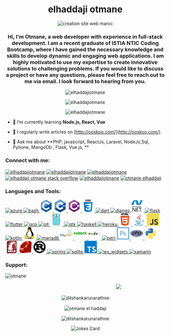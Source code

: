 <h1 align="center">elhaddaji otmane</h1>

<center><img  src="https://i.ibb.co/MpDhj1C/Layer-1.png" alt="creation site web maroc" /></center>
<h3 align="center">
 Hi, I'm Otmane, a web developer with experience in full-stack development. I am a recent graduate of ISTIA NTIC Coding Bootcamp, where I have gained the necessary knowledge and skills to develop dynamic and engaging web applications. I am highly motivated to use my expertise to create innovative solutions to challenging problems. If you would like to discuss a project or have any questions, please feel free to reach out to me via email. I look forward to hearing from you.
</h3>

<p></p><p></p>
<div align="center">
  <img src="https://komarev.com/ghpvc/?username=elhaddajiotmane&style=for-the-badge&color=blueviolet" alt="elhaddajiotmane" />
</div>
<p></p><p></p>

<div align="center">
<img src="https://github-profile-trophy.vercel.app/?username=elhaddajiotmane&theme=dracula&title=Commits,Followers,Repositories,Stars&margin-w=10&margin-h=10&no-bg=true&no-frame=true&column=4" alt="elhaddajiotmane" />
</div>
<p></p><p></p>
<div align="center">
<img src="https://github-profile-trophy.vercel.app/?username=elhaddajiotmane&theme=dracula&title=MultiLanguage,Issues,PullRequest&margin-w=10&margin-h=10&no-bg=true&no-frame=true&column=3" alt="elhaddajiotmane" />
</div>


- 🌱 I’m currently learning **Node.js, React, Vue**

- 📝 I regularly write articles on [http://ooskoo.com/](http://ooskoo.com/)

- 💬 Ask me about **PHP, javascript, ReactJs, Laravel, NodeJs,Sql, Pyhone, MangoDb , Flask, Vue.js, **

<h3 align="left">Connect with me:</h3>
<p align="left">
<a href="https://dev.to/otmaneelhaddaji" target="blank"><img align="center" src="https://raw.githubusercontent.com/otmaneelhaddaji/otmaneelhaddaji/a135f348e2f4af7dc3ae9659a237b40ee2b7e1ce/img/devto.svg" alt="elhaddajiotmane" height="30" width="40" /></a>
<a href="https://twitter.com/elhaddajiotmane" target="blank"><img align="center" src="https://raw.githubusercontent.com/otmaneelhaddaji/otmaneelhaddaji/88602cd7d3caebf8af6c32715470438b894569c7/img/twitter.svg" alt="elhaddajiotmane" height="30" width="40" /></a>
<a href="https://linkedin.com/in/elhaddajiotmane" target="blank"><img align="center" src="https://raw.githubusercontent.com/otmaneelhaddaji/otmaneelhaddaji/466e0ab2315f4cc924582ba3b6999bb69424ae56/img/linked-in-alt.svg" alt="elhaddajiotmane" height="30" width="40" /></a>
<a href="users/15025720" target="blank"><img align="center" src="https://raw.githubusercontent.com/otmaneelhaddaji/otmaneelhaddaji/185d53a6eb210691f328a4fc1c8012e6a7f00d19/img/stack-overflow.svg" alt="elhaddaji otmane stack overflow" height="30" width="40" /></a>
<a href="https://fb.com/elhaddajiotmane" target="blank"><img align="center" src="https://raw.githubusercontent.com/otmaneelhaddaji/otmaneelhaddaji/8773d2437df28dbd67f7a8df13670e0d68773557/img/facebook.svg" alt="elhaddajiotmane" height="30" width="40" /></a>
<a href="https://www.youtube.com/c/elhaddajiotmane" target="blank"><img align="center" src="https://raw.githubusercontent.com/otmaneelhaddaji/otmaneelhaddaji/41d6e0fec740196f1c0273a568450ceb4fa674ef/img/youtube.svg" alt="otmane elhaddaji" height="30" width="40" /></a>
</p>



<h3 align="left">Languages and Tools:</h3>
<p align="left"> <a href="https://azure.microsoft.com/en-in/" target="_blank" rel="noreferrer"> <img src="https://www.vectorlogo.zone/logos/microsoft_azure/microsoft_azure-icon.svg" alt="azure" width="40" height="40"/> </a> <a href="https://www.gnu.org/software/bash/" target="_blank" rel="noreferrer"> <img src="https://www.vectorlogo.zone/logos/gnu_bash/gnu_bash-icon.svg" alt="bash" width="40" height="40"/> </a> <a href="https://www.cprogramming.com/" target="_blank" rel="noreferrer"> <img src="https://raw.githubusercontent.com/devicons/devicon/master/icons/c/c-original.svg" alt="c" width="40" height="40"/> </a> <a href="https://www.w3schools.com/cpp/" target="_blank" rel="noreferrer"> <img src="https://raw.githubusercontent.com/devicons/devicon/master/icons/cplusplus/cplusplus-original.svg" alt="cplusplus" width="40" height="40"/> </a> <a href="https://www.w3schools.com/cs/" target="_blank" rel="noreferrer"> <img src="https://raw.githubusercontent.com/devicons/devicon/master/icons/csharp/csharp-original.svg" alt="csharp" width="40" height="40"/> </a> <a href="https://www.w3schools.com/css/" target="_blank" rel="noreferrer"> <img src="https://raw.githubusercontent.com/devicons/devicon/master/icons/css3/css3-original-wordmark.svg" alt="css3" width="40" height="40"/> </a> <a href="https://dart.dev" target="_blank" rel="noreferrer"> <img src="https://www.vectorlogo.zone/logos/dartlang/dartlang-icon.svg" alt="dart" width="40" height="40"/> </a> <a href="https://www.djangoproject.com/" target="_blank" rel="noreferrer"> <img src="https://raw.githubusercontent.com/otmaneelhaddaji/otmaneelhaddaji/3392f605ffca15c184bcab80314e3860af8bdbb8/img/django.svg" alt="django" width="40" height="40"/> </a> <a href="https://dotnet.microsoft.com/" target="_blank" rel="noreferrer"> <img src="https://raw.githubusercontent.com/devicons/devicon/master/icons/dot-net/dot-net-original-wordmark.svg" alt="dotnet" width="40" height="40"/> </a> <a href="https://flask.palletsprojects.com/" target="_blank" rel="noreferrer"> <img src="https://www.vectorlogo.zone/logos/pocoo_flask/pocoo_flask-icon.svg" alt="flask" width="40" height="40"/> </a> <a href="https://flutter.dev" target="_blank" rel="noreferrer"> <img src="https://www.vectorlogo.zone/logos/flutterio/flutterio-icon.svg" alt="flutter" width="40" height="40"/> </a> <a href="https://cloud.google.com" target="_blank" rel="noreferrer"> <img src="https://www.vectorlogo.zone/logos/google_cloud/google_cloud-icon.svg" alt="gcp" width="40" height="40"/> </a> <a href="https://git-scm.com/" target="_blank" rel="noreferrer"> <img src="https://www.vectorlogo.zone/logos/git-scm/git-scm-icon.svg" alt="git" width="40" height="40"/> </a> <a href="https://golang.org" target="_blank" rel="noreferrer"> <img src="https://raw.githubusercontent.com/devicons/devicon/master/icons/go/go-original.svg" alt="go" width="40" height="40"/> </a> <a href="https://www.gtk.org/" target="_blank" rel="noreferrer"> <img src="https://upload.wikimedia.org/wikipedia/commons/7/71/GTK_logo.svg" alt="gtk" width="40" height="40"/> </a> <a href="https://www.haskell.org/" target="_blank" rel="noreferrer"> <img src="https://upload.wikimedia.org/wikipedia/commons/1/1c/Haskell-Logo.svg" alt="haskell" width="40" height="40"/> </a> <a href="https://heroku.com" target="_blank" rel="noreferrer"> <img src="https://www.vectorlogo.zone/logos/heroku/heroku-icon.svg" alt="heroku" width="40" height="40"/> </a> <a href="https://www.w3.org/html/" target="_blank" rel="noreferrer"> <img src="https://raw.githubusercontent.com/devicons/devicon/master/icons/html5/html5-original-wordmark.svg" alt="html5" width="40" height="40"/> </a> <a href="https://www.java.com" target="_blank" rel="noreferrer"> <img src="https://raw.githubusercontent.com/devicons/devicon/master/icons/java/java-original.svg" alt="java" width="40" height="40"/> </a> <a href="https://developer.mozilla.org/en-US/docs/Web/JavaScript" target="_blank" rel="noreferrer"> <img src="https://raw.githubusercontent.com/devicons/devicon/master/icons/javascript/javascript-original.svg" alt="javascript" width="40" height="40"/> </a> <a href="https://kotlinlang.org" target="_blank" rel="noreferrer"> <img src="https://www.vectorlogo.zone/logos/kotlinlang/kotlinlang-icon.svg" alt="kotlin" width="40" height="40"/> </a> <a href="https://www.linux.org/" target="_blank" rel="noreferrer"> <img src="https://raw.githubusercontent.com/devicons/devicon/master/icons/linux/linux-original.svg" alt="linux" width="40" height="40"/> </a> <a href="https://mariadb.org/" target="_blank" rel="noreferrer"> <img src="https://www.vectorlogo.zone/logos/mariadb/mariadb-icon.svg" alt="mariadb" width="40" height="40"/> </a> <a href="https://www.mysql.com/" target="_blank" rel="noreferrer"> <img src="https://raw.githubusercontent.com/devicons/devicon/master/icons/mysql/mysql-original-wordmark.svg" alt="mysql" width="40" height="40"/> </a> <a href="https://www.nginx.com" target="_blank" rel="noreferrer"> <img src="https://raw.githubusercontent.com/devicons/devicon/master/icons/nginx/nginx-original.svg" alt="nginx" width="40" height="40"/> </a> <a href="https://nodejs.org" target="_blank" rel="noreferrer"> <img src="https://raw.githubusercontent.com/devicons/devicon/master/icons/nodejs/nodejs-original-wordmark.svg" alt="nodejs" width="40" height="40"/> </a> <a href="https://www.perl.org/" target="_blank" rel="noreferrer"> <img src="https://api.iconify.design/logos-perl.svg" alt="perl" width="40" height="40"/> </a> <a href="https://www.photoshop.com/en" target="_blank" rel="noreferrer"> <img src="https://raw.githubusercontent.com/devicons/devicon/master/icons/photoshop/photoshop-line.svg" alt="photoshop" width="40" height="40"/> </a> <a href="https://www.php.net" target="_blank" rel="noreferrer"> <img src="https://raw.githubusercontent.com/devicons/devicon/master/icons/php/php-original.svg" alt="php" width="40" height="40"/> </a> <a href="https://www.python.org" target="_blank" rel="noreferrer"> <img src="https://raw.githubusercontent.com/devicons/devicon/master/icons/python/python-original.svg" alt="python" width="40" height="40"/> </a> <a href="https://rubyonrails.org" target="_blank" rel="noreferrer"> <img src="https://raw.githubusercontent.com/devicons/devicon/master/icons/rails/rails-original-wordmark.svg" alt="rails" width="40" height="40"/> </a> <a href="https://www.ruby-lang.org/en/" target="_blank" rel="noreferrer"> <img src="https://raw.githubusercontent.com/devicons/devicon/master/icons/ruby/ruby-original.svg" alt="ruby" width="40" height="40"/> </a> <a href="https://www.rust-lang.org" target="_blank" rel="noreferrer"> <img src="https://raw.githubusercontent.com/devicons/devicon/master/icons/rust/rust-plain.svg" alt="rust" width="40" height="40"/> </a> <a href="https://spring.io/" target="_blank" rel="noreferrer"> <img src="https://www.vectorlogo.zone/logos/springio/springio-icon.svg" alt="spring" width="40" height="40"/> </a> <a href="https://www.sqlite.org/" target="_blank" rel="noreferrer"> <img src="https://www.vectorlogo.zone/logos/sqlite/sqlite-icon.svg" alt="sqlite" width="40" height="40"/> </a> <a href="https://www.typescriptlang.org/" target="_blank" rel="noreferrer"> <img src="https://raw.githubusercontent.com/devicons/devicon/master/icons/typescript/typescript-original.svg" alt="typescript" width="40" height="40"/> </a> <a href="https://www.wxwidgets.org/" target="_blank" rel="noreferrer"> <img src="https://upload.wikimedia.org/wikipedia/commons/b/bb/WxWidgets.svg" alt="wx_widgets" width="40" height="40"/> </a> <a href="https://dotnet.microsoft.com/apps/xamarin" target="_blank" rel="noreferrer"> <img src="https://raw.githubusercontent.com/detain/svg-logos/780f25886640cef088af994181646db2f6b1a3f8/svg/xamarin.svg" alt="xamarin" width="40" height="40"/> </a> </p>

<h3 align="left">Support: </h3>
<p><a href="https://www.buymeacoffee.com/elhaddajioU"> <img align="left" src="https://cdn.buymeacoffee.com/buttons/v2/default-yellow.png" height="50" width="210" alt="otmane" /></a></p><br><br>


<div align="center">
  <img src="https://github.com/otmaneelhaddaji/otmaneelhaddaji/blob/main/img/github-contribution-grid-snake.svg"/>
</div>


<div align="center">

<p></p>
<img align="center" src="https://github-readme-stats.vercel.app/api/top-langs?username=otmaneelhaddaji&show_icons=true&theme=dracula&locale=en&layout=compact&hide_border=true" alt="dilshankarunarathne" />    
<p></p>

<img align="center" src="https://github-readme-stats.vercel.app/api?username=elhaddajiotmane&theme=radical" alt="otmane el haddaji" />
<p></p>

<p><img align="center" src="https://github-readme-streak-stats.herokuapp.com/?user=dilshankarunarathne&theme=dracula&hide_border=true&date_format=M%20j%5B%2C%20Y%5D" alt="dilshankarunarathne" /></p>
  </div>
<p></p>


  <div align="center">
<img src="https://readme-jokes.vercel.app/api?hideBorder&qColor=%23ff79c6&aColor=%238be9fd&bgColor=%23282a36&textColor=%238be9fd" alt="Jokes Card" />
</div>
